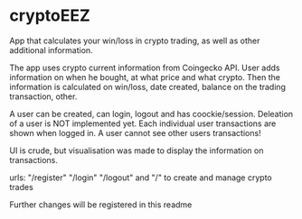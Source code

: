 # cryptoEEZ
App that calculates your win/loss in crypto trading, as well as other additional information.

The app uses crypto current information from Coingecko API. User adds information on when he bought, at what price and what crypto. Then the information is calculated on win/loss, date created, balance on the trading transaction, other.

A user can be created, can login, logout and has coockie/session. Deleation of a user is NOT implemented yet. Each individual user transactions are shown when logged in. A user cannot see other users transactions!

UI is crude, but visualisation was made to display the information on transactions.

urls:
"/register"
"/login"
"/logout"
and
"/"    to create and manage crypto trades

Further changes will be registered in this readme
